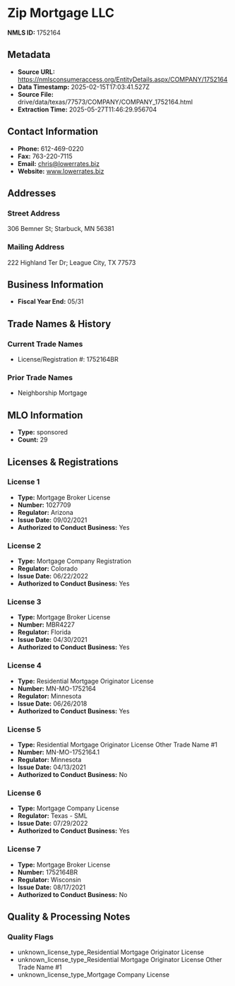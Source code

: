 # Zip Mortgage LLC

**NMLS ID:** 1752164

## Metadata
- **Source URL:** https://nmlsconsumeraccess.org/EntityDetails.aspx/COMPANY/1752164
- **Data Timestamp:** 2025-02-15T17:03:41.527Z
- **Source File:** drive/data/texas/77573/COMPANY/COMPANY_1752164.html
- **Extraction Time:** 2025-05-27T11:46:29.956704

## Contact Information
- **Phone:** 612-469-0220
- **Fax:** 763-220-7115
- **Email:** chris@lowerrates.biz
- **Website:** www.lowerrates.biz

## Addresses
### Street Address
306 Bemner St; Starbuck, MN 56381

### Mailing Address
222 Highland Ter Dr; League City, TX 77573

## Business Information
- **Fiscal Year End:** 05/31

## Trade Names & History
### Current Trade Names
- License/Registration #: 1752164BR

### Prior Trade Names
- Neighborship Mortgage

## MLO Information
- **Type:** sponsored
- **Count:** 29

## Licenses & Registrations

### License 1
- **Type:** Mortgage Broker License
- **Number:** 1027709
- **Regulator:** Arizona
- **Issue Date:** 09/02/2021
- **Authorized to Conduct Business:** Yes

### License 2
- **Type:** Mortgage Company Registration
- **Regulator:** Colorado
- **Issue Date:** 06/22/2022
- **Authorized to Conduct Business:** Yes

### License 3
- **Type:** Mortgage Broker License
- **Number:** MBR4227
- **Regulator:** Florida
- **Issue Date:** 04/30/2021
- **Authorized to Conduct Business:** Yes

### License 4
- **Type:** Residential Mortgage Originator License
- **Number:** MN-MO-1752164
- **Regulator:** Minnesota
- **Issue Date:** 06/26/2018
- **Authorized to Conduct Business:** Yes

### License 5
- **Type:** Residential Mortgage Originator License Other Trade Name #1
- **Number:** MN-MO-1752164.1
- **Regulator:** Minnesota
- **Issue Date:** 04/13/2021
- **Authorized to Conduct Business:** No

### License 6
- **Type:** Mortgage Company License
- **Regulator:** Texas - SML
- **Issue Date:** 07/29/2022
- **Authorized to Conduct Business:** Yes

### License 7
- **Type:** Mortgage Broker License
- **Number:** 1752164BR
- **Regulator:** Wisconsin
- **Issue Date:** 08/17/2021
- **Authorized to Conduct Business:** No

## Quality & Processing Notes
### Quality Flags
- unknown_license_type_Residential Mortgage Originator License
- unknown_license_type_Residential Mortgage Originator License Other Trade Name #1
- unknown_license_type_Mortgage Company License
